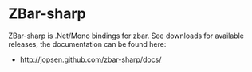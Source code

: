 ZBar-sharp
==========

ZBar-sharp is .Net/Mono bindings for zbar.
See downloads for available releases, the documentation can be found here:
 * http://jopsen.github.com/zbar-sharp/docs/

